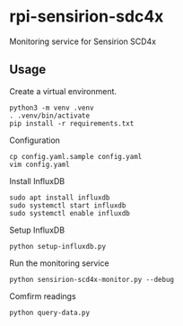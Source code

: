 # rpi-sensirion-sdc4x
Monitoring service for Sensirion SCD4x

## Usage

Create a virtual environment.
```
python3 -m venv .venv
. .venv/bin/activate
pip install -r requirements.txt 
```

Configuration
```
cp config.yaml.sample config.yaml
vim config.yaml
```

Install InfluxDB
```
sudo apt install influxdb
sudo systemctl start influxdb
sudo systemctl enable influxdb
```

Setup InfluxDB
```
python setup-influxdb.py 
```

Run the monitoring service
```
python sensirion-scd4x-monitor.py --debug
```

Comfirm readings
```
python query-data.py
```
